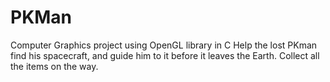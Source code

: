 # PKMan
Computer Graphics project using OpenGL library in C Help the lost PKman find his spacecraft, and guide him to it before it leaves the Earth. Collect all the items on the way.
